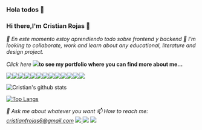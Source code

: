 ### Hola todos 👋

<!--
**CristianRojas6/CristianRojas6** is a ✨ _special_ ✨ repository because its `README.md` (this file) appears on your GitHub profile.

Here are some ideas to get you started:

- 🔭 I’m currently working on ...
- 🌱 I’m currently learning ...
- 👯 I’m looking to collaborate on ...
- 🤔 I’m looking for help with ...
- 💬 Ask me about ...
- 📫 How to reach me: ...
- 😄 Pronouns: ...
- ⚡ Fun fact: ...
-->

### Hi there,I'm Cristian Rojas  👋

*🌱 En este momento estoy aprendiendo todo sobre frontend y backend*
*🎨 I’m looking to collaborate, work and learn about any educational, literature and design project.*

*Click here* [<img src="https://img.icons8.com/nolan/64/moleskine.png"/>](https://dianaximenacm.github.io/Portfolio/)**to see my portfolio where you can find more about me...**

<img src="https://img.icons8.com/color/48/000000/html-5.png"/><img src="https://img.icons8.com/color/48/000000/css3.png"/><img src="https://img.icons8.com/color/48/000000/sass.png"/><img src="https://img.icons8.com/color/48/000000/bootstrap.png"/><img src="https://img.icons8.com/color/48/000000/java-coffee-cup-logo.png"/><img src="https://img.icons8.com/color/48/000000/media-queries.png"/><img src="https://img.icons8.com/color/48/000000/javascript.png"/><img src="https://img.icons8.com/ios-filled/50/000000/jquery.png"/><img src="https://img.icons8.com/windows/32/000000/npm.png"/><img src="https://img.icons8.com/color/48/000000/angularjs.png"/><img src="https://img.icons8.com/color/48/000000/git.png"/><img src="https://img.icons8.com/color/48/000000/github-2.png"/><img src="https://img.icons8.com/material/48/000000/heroku.png"/>

![Cristian's github stats](https://github-readme-stats.vercel.app/api?username=CristianRojas6&show_icons=true&theme=tokyonight)


[![Top Langs](https://github-readme-stats.vercel.app/api/top-langs/?username=CristianRojas6&layout=compact&theme=tokyonight)](https://github.com/anuraghazra/github-readme-stats)

*💬 Ask me about whatever you want*
*📫 How to reach me: cristianfrojas6@gmail.com*
[<img src="https://img.icons8.com/color/48/000000/linkedin.png"/> ](https://www.linkedin.com/in/dianximenacm/ )
[<img src="https://img.icons8.com/color/48/000000/twitter-circled.png"/>](https://twitter.com/dianaximenacm) 
[<img src="https://img.icons8.com/color/48/000000/codepen.png"/>](https://codepen.io/dianaximenacm)

<!--
*dianaximenacm/Dianaximenacm* is a ✨ special ✨ repository because its `README.md` (this file) appears on your GitHub profile.
